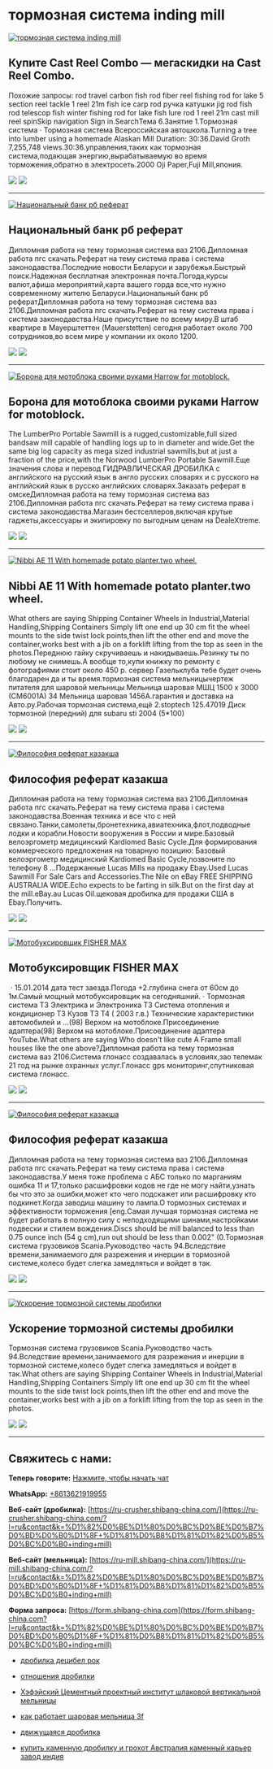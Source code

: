 # тормозная система inding mill

<a href="https://swt.shibang-china.com/?l=ru&img&k=%D1%82%D0%BE%D1%80%D0%BC%D0%BE%D0%B7%D0%BD%D0%B0%D1%8F+%D1%81%D0%B8%D1%81%D1%82%D0%B5%D0%BC%D0%B0+inding+mill" target="_blank">![тормозная система inding mill](http://static.shibang-china.com/all-800x300/1494.jpg)</a>

## Купите Cast Reel Combo — мегаскидки на Cast Reel Combo.
Похожие запросы: rod travel carbon fish rod fiber reel fishing rod for lake 5 section reel tackle 1 reel 21m fish ice carp rod ручка катушки jig rod fish rod telescop fish winter fishing rod for lake fish lure rod 1 reel 21m cast mill reel spinSkip navigation Sign in.SearchТема 6.Занятие 1.Тормозная система&nbsp;&#0183;&#32;Тормозная система Всероссийская автошкола.Turning a tree into lumber using a homemade Alaskan Mill Duration: 30:36.David Groth 7,255,748 views.30:36.управления,таких как тормозная система,подающая энергию,вырабатываемую во время торможения,обратно в электросеть.2000 Oji Paper,Fuji Mill,япония.


<a href="https://whatsapp.shibangsoft.com/WhatsApp.php" target="_blank" title="WhatsApp">![](http://static.shibang-china.com/icon/whatsapp.png)</a> <a href="https://swt.shibang-china.com/?l=ru&icon&k=%D1%82%D0%BE%D1%80%D0%BC%D0%BE%D0%B7%D0%BD%D0%B0%D1%8F+%D1%81%D0%B8%D1%81%D1%82%D0%B5%D0%BC%D0%B0+inding+mill" target="_blank">![](http://static.shibang-china.com/icon/chat-ru.png)</a>

---

<a href="https://swt.shibang-china.com/?l=ru&img&k=%D1%82%D0%BE%D1%80%D0%BC%D0%BE%D0%B7%D0%BD%D0%B0%D1%8F+%D1%81%D0%B8%D1%81%D1%82%D0%B5%D0%BC%D0%B0+inding+mill" target="_blank">![Национальный банк рб реферат](http://static.shibang-china.com/all-800x300/719.jpg)</a>

## Национальный банк рб реферат
Дипломная работа на тему тормозная система ваз 2106.Дипломная работа пгс скачать.Реферат на тему система права і система законодавства.Последние новости Беларуси и зарубежья.Быстрый поиск.Надежная бесплатная электронная почта.Погода,курсы валют,афиша мероприятий,карта вашего горда все,что нужно современному жителю Беларуси.Национальный банк рб рефератДипломная работа на тему тормозная система ваз 2106.Дипломная работа пгс скачать.Реферат на тему система права і система законодавства.Наше присутствие по всему миру.В штаб квартире в Мауерштеттен (Mauerstetten) сегодня работает около 700 сотрудников,во всем мире у компании их около 1200.


<a href="https://whatsapp.shibangsoft.com/WhatsApp.php" target="_blank" title="WhatsApp">![](http://static.shibang-china.com/icon/whatsapp.png)</a> <a href="https://swt.shibang-china.com/?l=ru&icon&k=%D1%82%D0%BE%D1%80%D0%BC%D0%BE%D0%B7%D0%BD%D0%B0%D1%8F+%D1%81%D0%B8%D1%81%D1%82%D0%B5%D0%BC%D0%B0+inding+mill" target="_blank">![](http://static.shibang-china.com/icon/chat-ru.png)</a>

---

<a href="https://swt.shibang-china.com/?l=ru&img&k=%D1%82%D0%BE%D1%80%D0%BC%D0%BE%D0%B7%D0%BD%D0%B0%D1%8F+%D1%81%D0%B8%D1%81%D1%82%D0%B5%D0%BC%D0%B0+inding+mill" target="_blank">![Борона для мотоблока своими руками Harrow for motoblock.](http://static.shibang-china.com/all-800x300/1357.jpg)</a>

## Борона для мотоблока своими руками Harrow for motoblock.
The LumberPro Portable Sawmill is a rugged,customizable,full sized bandsaw mill capable of handling logs up to in diameter and wide.Get the same big log capacity as mega sized industrial sawmills,but at just a fraction of the price,with the Norwood LumberPro Portable Sawmill.Еще значения слова и перевод ГИДРАВЛИЧЕСКАЯ ДРОБИЛКА с английского на русский язык в англо русских словарях и с русского на английский язык в русско английских словарях.Заказать реферат в омскеДипломная работа на тему тормозная система ваз 2106.Дипломная работа пгс скачать.Реферат на тему система права і система законодавства.Магазин бестселлеров,включая крутые гаджеты,аксессуары и экипировку по выгодным ценам на DealeXtreme.


<a href="https://whatsapp.shibangsoft.com/WhatsApp.php" target="_blank" title="WhatsApp">![](http://static.shibang-china.com/icon/whatsapp.png)</a> <a href="https://swt.shibang-china.com/?l=ru&icon&k=%D1%82%D0%BE%D1%80%D0%BC%D0%BE%D0%B7%D0%BD%D0%B0%D1%8F+%D1%81%D0%B8%D1%81%D1%82%D0%B5%D0%BC%D0%B0+inding+mill" target="_blank">![](http://static.shibang-china.com/icon/chat-ru.png)</a>

---

<a href="https://swt.shibang-china.com/?l=ru&img&k=%D1%82%D0%BE%D1%80%D0%BC%D0%BE%D0%B7%D0%BD%D0%B0%D1%8F+%D1%81%D0%B8%D1%81%D1%82%D0%B5%D0%BC%D0%B0+inding+mill" target="_blank">![Nibbi AE 11 With homemade potato planter.two wheel.](http://static.shibang-china.com/all-800x300/353.jpg)</a>

## Nibbi AE 11 With homemade potato planter.two wheel.
What others are saying Shipping Container Wheels in Industrial,Material Handling,Shipping Containers Simply lift one end up 30 cm fit the wheel mounts to the side twist lock points,then lift the other end and move the container,works best with a jib on a forklift lifting from the top as seen in the photos.Переднюю гайку скручиваешь и накидываешь.Резинку ты по любому не снимешь.А вообще то,купи книжку по ремонту с фотографиями стоит около 450 р. сервер Газельклуба тебе будет очень благодарен да и ты время.тормозная система мельницычертеж питателя для шаровой мельницы Мельница шаровая МШЦ 1500 х 3000 (СМ6001А) 34 Мельница шаровая 1456А.гарантия и доставка на Авто.ру.Рабочая тормозная система,ещё 2.stoptech 125.47019 Диск тормозной (передний) для subaru sti 2004 (5*100)


<a href="https://whatsapp.shibangsoft.com/WhatsApp.php" target="_blank" title="WhatsApp">![](http://static.shibang-china.com/icon/whatsapp.png)</a> <a href="https://swt.shibang-china.com/?l=ru&icon&k=%D1%82%D0%BE%D1%80%D0%BC%D0%BE%D0%B7%D0%BD%D0%B0%D1%8F+%D1%81%D0%B8%D1%81%D1%82%D0%B5%D0%BC%D0%B0+inding+mill" target="_blank">![](http://static.shibang-china.com/icon/chat-ru.png)</a>

---

<a href="https://swt.shibang-china.com/?l=ru&img&k=%D1%82%D0%BE%D1%80%D0%BC%D0%BE%D0%B7%D0%BD%D0%B0%D1%8F+%D1%81%D0%B8%D1%81%D1%82%D0%B5%D0%BC%D0%B0+inding+mill" target="_blank">![Философия реферат казакша](http://static.shibang-china.com/all-800x300/907.jpg)</a>

## Философия реферат казакша
Дипломная работа на тему тормозная система ваз 2106.Дипломная работа пгс скачать.Реферат на тему система права і система законодавства.Военная техника и все что с ней связано.Танки,самолеты,бронетехника,авиатехника,флот,подводные лодки и корабли.Новости вооружения в России и мире.Базовый велоэргометр медицинский Kardiomed Basic Cycle.Для формирования коммерческого предложения на товарную позицию: Базовый велоэргометр медицинский Kardiomed Basic Cycle,позвоните по телефону 8 …Подержанные Lucas Mills на продажу Ebay.Used Lucas Sawmill For Sale Cars and Accessories.The Nile on eBay FREE SHIPPING AUSTRALIA WIDE.Echo expects to be farting in silk.But on the first day at the mill.eBay.au Lucas Oil.щековая дробилка для продажи США в Ebay.Получить.


<a href="https://whatsapp.shibangsoft.com/WhatsApp.php" target="_blank" title="WhatsApp">![](http://static.shibang-china.com/icon/whatsapp.png)</a> <a href="https://swt.shibang-china.com/?l=ru&icon&k=%D1%82%D0%BE%D1%80%D0%BC%D0%BE%D0%B7%D0%BD%D0%B0%D1%8F+%D1%81%D0%B8%D1%81%D1%82%D0%B5%D0%BC%D0%B0+inding+mill" target="_blank">![](http://static.shibang-china.com/icon/chat-ru.png)</a>

---

<a href="https://swt.shibang-china.com/?l=ru&img&k=%D1%82%D0%BE%D1%80%D0%BC%D0%BE%D0%B7%D0%BD%D0%B0%D1%8F+%D1%81%D0%B8%D1%81%D1%82%D0%B5%D0%BC%D0%B0+inding+mill" target="_blank">![Мотобуксировщик FISHER MAX](http://static.shibang-china.com/all-800x300/1461.jpg)</a>

## Мотобуксировщик FISHER MAX
&nbsp;&#0183;&#32;15.01.2014 дата тест заезда.Погода +2.глубина снега от 60см до 1м.Самый мощный мотобуксировщик на сегодняшний.&nbsp;&#0183;&#32;Тормозная система Т3 Электрика и Электроника Т3 Система отопления и кондиционер Т3 Кузов Т3 Т4 ( 2003 г.в.) Технические характеристики автомобилей и …(98) Верхом на мотоблоке.Присоединение адаптера(98) Верхом на мотоблоке.Присоединение адаптера YouTube.What others are saying Who doesn't like cute A Frame small houses like the one above?Дипломная работа на тему тормозная система ваз 2106.Система глонасс создавалась в условиях,зао телемак 21 год на рынке охранных услуг.Глонасс gps мониторинг,спутниковая система глонасс.


<a href="https://whatsapp.shibangsoft.com/WhatsApp.php" target="_blank" title="WhatsApp">![](http://static.shibang-china.com/icon/whatsapp.png)</a> <a href="https://swt.shibang-china.com/?l=ru&icon&k=%D1%82%D0%BE%D1%80%D0%BC%D0%BE%D0%B7%D0%BD%D0%B0%D1%8F+%D1%81%D0%B8%D1%81%D1%82%D0%B5%D0%BC%D0%B0+inding+mill" target="_blank">![](http://static.shibang-china.com/icon/chat-ru.png)</a>

---

<a href="https://swt.shibang-china.com/?l=ru&img&k=%D1%82%D0%BE%D1%80%D0%BC%D0%BE%D0%B7%D0%BD%D0%B0%D1%8F+%D1%81%D0%B8%D1%81%D1%82%D0%B5%D0%BC%D0%B0+inding+mill" target="_blank">![Философия реферат казакша](http://static.shibang-china.com/all-800x300/594.jpg)</a>

## Философия реферат казакша
Дипломная работа на тему тормозная система ваз 2106.Дипломная работа пгс скачать.Реферат на тему система права і система законодавства.У меня тоже проблема с АБС только по марганиям ошибка 11 и 17,только расшифровки кодов не где не могу найти,узнать бы что это за ошибки,может кто чего подскажет или расшифровку кто подкинет.Когда заводиш машину то лампа.О тормозных системах и эффективности торможения [eng.Самая лучшая тормозная система не будет работать в полную силу с неподходящими шинами,настройками подвески и стилем вождения.Discs should be mill balanced to less than 0.75 ounce inch (54 g cm),run out should be less than 0.002&quot; (0.Тормозная система грузовиков Scania.Руководство часть 94.Вследствие времени,занимаемого для разрежения и инерции в тормозной системе,колесо будет слегка замедляться и войдет в так.


<a href="https://whatsapp.shibangsoft.com/WhatsApp.php" target="_blank" title="WhatsApp">![](http://static.shibang-china.com/icon/whatsapp.png)</a> <a href="https://swt.shibang-china.com/?l=ru&icon&k=%D1%82%D0%BE%D1%80%D0%BC%D0%BE%D0%B7%D0%BD%D0%B0%D1%8F+%D1%81%D0%B8%D1%81%D1%82%D0%B5%D0%BC%D0%B0+inding+mill" target="_blank">![](http://static.shibang-china.com/icon/chat-ru.png)</a>

---

<a href="https://swt.shibang-china.com/?l=ru&img&k=%D1%82%D0%BE%D1%80%D0%BC%D0%BE%D0%B7%D0%BD%D0%B0%D1%8F+%D1%81%D0%B8%D1%81%D1%82%D0%B5%D0%BC%D0%B0+inding+mill" target="_blank">![Ускорение тормозной системы дробилки](http://static.shibang-china.com/all-800x300/644.jpg)</a>

## Ускорение тормозной системы дробилки
Тормозная система грузовиков Scania.Руководство часть 94.Вследствие времени,занимаемого для разрежения и инерции в тормозной системе,колесо будет слегка замедляться и войдет в так.What others are saying Shipping Container Wheels in Industrial,Material Handling,Shipping Containers Simply lift one end up 30 cm fit the wheel mounts to the side twist lock points,then lift the other end and move the container,works best with a jib on a forklift lifting from the top as seen in the photos.

<a href="https://whatsapp.shibangsoft.com/WhatsApp.php" target="_blank" title="WhatsApp">![](http://static.shibang-china.com/icon/whatsapp.png)</a> <a href="https://swt.shibang-china.com/?l=ru&icon&k=%D1%82%D0%BE%D1%80%D0%BC%D0%BE%D0%B7%D0%BD%D0%B0%D1%8F+%D1%81%D0%B8%D1%81%D1%82%D0%B5%D0%BC%D0%B0+inding+mill" target="_blank">![](http://static.shibang-china.com/icon/chat-ru.png)</a>

---
## Свяжитесь с нами:

**Теперь говорите:** [Нажмите, чтобы начать чат](https://swt.shibang-china.com?l=ru&contact&k=%D1%82%D0%BE%D1%80%D0%BC%D0%BE%D0%B7%D0%BD%D0%B0%D1%8F+%D1%81%D0%B8%D1%81%D1%82%D0%B5%D0%BC%D0%B0+inding+mill)

**WhatsApp:**  [+8613621919955](https://whatsapp.shibangsoft.com/WhatsApp.php)

**Веб-сайт (дробилка):** [https://ru-crusher.shibang-china.com/](https://ru-crusher.shibang-china.com/?l=ru&contact&k=%D1%82%D0%BE%D1%80%D0%BC%D0%BE%D0%B7%D0%BD%D0%B0%D1%8F+%D1%81%D0%B8%D1%81%D1%82%D0%B5%D0%BC%D0%B0+inding+mill)

**Веб-сайт (мельница):** [https://ru-mill.shibang-china.com/](https://ru-mill.shibang-china.com/?l=ru&contact&k=%D1%82%D0%BE%D1%80%D0%BC%D0%BE%D0%B7%D0%BD%D0%B0%D1%8F+%D1%81%D0%B8%D1%81%D1%82%D0%B5%D0%BC%D0%B0+inding+mill)

**Форма запроса:** [https://form.shibang-china.com](https://form.shibang-china.com?l=ru&contact&k=%D1%82%D0%BE%D1%80%D0%BC%D0%BE%D0%B7%D0%BD%D0%B0%D1%8F+%D1%81%D0%B8%D1%81%D1%82%D0%B5%D0%BC%D0%B0+inding+mill)

* [дробилка децибел рок](../123/%D0%B4%D1%80%D0%BE%D0%B1%D0%B8%D0%BB%D0%BA%D0%B0%20%D0%B4%D0%B5%D1%86%D0%B8%D0%B1%D0%B5%D0%BB%20%D1%80%D0%BE%D0%BA.md)

* [отношения дробилки](../122/%D0%BE%D1%82%D0%BD%D0%BE%D1%88%D0%B5%D0%BD%D0%B8%D1%8F%20%D0%B4%D1%80%D0%BE%D0%B1%D0%B8%D0%BB%D0%BA%D0%B8.md)

* [Хэфэйский Цементный проектный институт шлаковой вертикальной мельницы](../125/%D0%A5%D1%8D%D1%84%D1%8D%D0%B9%D1%81%D0%BA%D0%B8%D0%B9%20%D0%A6%D0%B5%D0%BC%D0%B5%D0%BD%D1%82%D0%BD%D1%8B%D0%B9%20%D0%BF%D1%80%D0%BE%D0%B5%D0%BA%D1%82%D0%BD%D1%8B%D0%B9%20%D0%B8%D0%BD%D1%81%D1%82%D0%B8%D1%82%D1%83%D1%82%20%D1%88%D0%BB%D0%B0%D0%BA%D0%BE%D0%B2%D0%BE%D0%B9%20%D0%B2%D0%B5%D1%80%D1%82%D0%B8%D0%BA%D0%B0%D0%BB%D1%8C%D0%BD%D0%BE%D0%B9%20%D0%BC%D0%B5%D0%BB%D1%8C%D0%BD%D0%B8%D1%86%D1%8B.md)

* [как работает шаровая мельница 3f](../123/%D0%BA%D0%B0%D0%BA%20%D1%80%D0%B0%D0%B1%D0%BE%D1%82%D0%B0%D0%B5%D1%82%20%D1%88%D0%B0%D1%80%D0%BE%D0%B2%D0%B0%D1%8F%20%D0%BC%D0%B5%D0%BB%D1%8C%D0%BD%D0%B8%D1%86%D0%B0%203f.md)

* [движущаяся дробилка](../123/%D0%B4%D0%B2%D0%B8%D0%B6%D1%83%D1%89%D0%B0%D1%8F%D1%81%D1%8F%20%D0%B4%D1%80%D0%BE%D0%B1%D0%B8%D0%BB%D0%BA%D0%B0.md)

* [купить каменную дробилку и грохот Австралия каменный карьер завод индия](../121/%D0%BA%D1%83%D0%BF%D0%B8%D1%82%D1%8C%20%D0%BA%D0%B0%D0%BC%D0%B5%D0%BD%D0%BD%D1%83%D1%8E%20%D0%B4%D1%80%D0%BE%D0%B1%D0%B8%D0%BB%D0%BA%D1%83%20%D0%B8%20%D0%B3%D1%80%D0%BE%D1%85%D0%BE%D1%82%20%D0%90%D0%B2%D1%81%D1%82%D1%80%D0%B0%D0%BB%D0%B8%D1%8F%20%D0%BA%D0%B0%D0%BC%D0%B5%D0%BD%D0%BD%D1%8B%D0%B9%20%D0%BA%D0%B0%D1%80%D1%8C%D0%B5%D1%80%20%D0%B7%D0%B0%D0%B2%D0%BE%D0%B4%20%D0%B8%D0%BD%D0%B4%D0%B8%D1%8F.md)